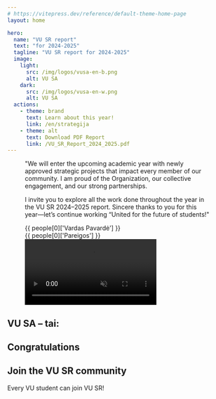 ```yaml
---
# https://vitepress.dev/reference/default-theme-home-page
layout: home

hero:
  name: "VU SR report"
  text: "for 2024-2025"
  tagline: "VU SR report for 2024-2025"
  image:
    light:
      src: /img/logos/vusa-en-b.png
      alt: VU SA
    dark: 
      src: /img/logos/vusa-en-w.png
      alt: VU SA
  actions:
    - theme: brand
      text: Learn about this year!
      link: /en/strategija
    - theme: alt
      text: Download PDF Report
      link: /VU_SR_Report_2024_2025.pdf
---
```


<script setup lang="ts">
import { ref, onMounted, computed } from 'vue';
import { useDark } from '@vueuse/core'
import congrats from "../data/congrats.json"
import stats from "../data/stats.json"
import galleryImages from "../data/gallery.json"
import timelineData from "../data/timeline.json"
import people from "../data/dariniai.csv"

// Import components
import VPButton from "vitepress/dist/client/theme-default/components/VPButton.vue";
import NumberStatistic from "@/NumberStatistic.vue";
import PersonAvatar from "@/PersonAvatar.vue";
import MultiPersonAvatar from "@/MultiPersonAvatar.vue";
import EnhancedNumberStatistic from "@/EnhancedNumberStatistic.vue";
import ImageMosaic from "@/ImageMosaic.vue";
import InteractiveTimeline from "@/InteractiveTimeline.vue";
import AchievementSection from "@/AchievementSection.vue";
import TestimonialCarousel from "@/TestimonialCarousel.vue";

// Import icons
import { 
  Trophy, 
  Users, 
  GraduationCap,
  HeartHandshake,
  BookOpen,
  Building,
  Star,
  Lightbulb,
  Award,
  Heart,
  Scale,
  Handshake,
  TrendingUp
} from 'lucide-vue-next';

// Map icon strings to icon components
const iconMap = {
  Star,
  Building,
  Lightbulb,
  Users,
  Trophy
};

// Primary colors for the site
const primaryColor = '#fbad13';
const accentColor = '#b5333e';

// Import person utility functions
import { getPersonByName, getPersonsByDepartment } from '@/lib/personUtils';

// Prepare team data for MultiPersonAvatar
const centralOfficeTeam = computed(() => {
  return getPersonsByDepartment('Centrinis biuras');
});

import {
  Carousel,
  CarouselContent,
  CarouselItem,
} from "@/ui/carousel";

// Timeline events data
const timelineEvents = timelineData.en;

const isDark = useDark()

// Dynamic logo source based on dark/light mode
const logoSrc = computed(() => {
  return isDark.value ? './img/logos/vusa-lt-w.png' : './img/logos/vusa-lt-b.png';
});

</script>

<section class="lg:px-2 px-1.5 isolate">
  <div class="mx-auto relative">
    <figure class="grid grid-cols-1 md:grid-cols-2 gap-4 items-center rounded-xl p-6">
      <figcaption class="my-4 px-6 text-left order-2 md:order-1 flex flex-col">
        <p class="text-md font-medium italic mb-4 leading-6!">"We will enter the upcoming academic year with newly approved strategic projects that impact every member of our community. I am proud of the Organization, our collective engagement, and our strong partnerships. 
        </p>
        <p class="font-bold mb-4 leading-6!">
          I invite you to explore all the work done throughout the year in the VU SR 2024–2025 report. Sincere thanks to you for this year—let’s continue working “United for the future of students!" 
        </p>
        <PersonAvatar class="mt-4" :src="`/img/people/${people[0]['Nuotraukos pavadinimas']}`" size="small">
          <p style="margin: 0" class="font-bold leading-5!">{{ people[0]['Vardas Pavardė'] }}</p>
          <p style="margin: 0" class="opacity-80 text-sm">{{ people[0]['Pareigos'] }}</p>
        </PersonAvatar>
      </figcaption>
      <video playsinline autoplay controls muted loop class="mx-auto order-1 md:order-2 z-20 shadow-lg rounded-lg aspect-video">
        <source src="/video/kleja-en.webm" type="video/webm">
        Your browser does not support the video tag.
      </video>
    </figure>
  </div>
</section>

<!-- Enhanced Statistics Section with Icons -->
<section class="lg:px-2 px-1.5 isolate my-12">
  <div class="max-w-6xl mx-auto">
    <div class="text-center">
      <h2 style="border: 0; padding: 0" class="font-bold mb-2">VU SA – tai:</h2>
    </div>
    <div class="grid grid-cols-1 sm:grid-cols-2 lg:grid-cols-4 gap-6 mt-10">
      <template v-for="stat in stats.en" :key="stat.label">
        <EnhancedNumberStatistic 
          :end-number="stat.value" 
          :title="stat.label"
          :icon="iconMap[stat.icon]"
        >
          {{ stat.description }}
        </EnhancedNumberStatistic>
      </template>
    </div>
  </div>
</section>

<!-- Interactive Timeline Section -->
<section class="lg:px-2 px-1.5 isolate my-8 py-4">
  <div class="max-w-6xl mx-auto">
    <InteractiveTimeline 
      title="VU SA 2024–2025 m. svarbiausios veiklos" 
      :events="timelineEvents" 
    />
  </div>
</section>

<!-- Gallery Section -->
<section class="lg:px-2 px-1.5 isolate my-8 py-4">
  <div class="max-w-6xl mx-auto">
    <ImageMosaic 
      title="VU SR moments" 
      :images="galleryImages.en" 
    />
  </div>
</section>

<!-- Testimonials Section -->
<section class="lg:px-2 px-1.5 isolate my-20">
  <div class="max-w-6xl mx-auto">
    <h2 class="text-3xl md:text-4xl font-bold text-center mb-12">
      Congratulations
    </h2>
    <TestimonialCarousel :testimonials="congrats.en" link="/en/sveikinimai" button-text="Go to the speech" />
  </div>
</section>

<!-- Call to Action -->
<section class="lg:px-2 px-1.5 isolate my-20">
  <div class="max-w-5xl mx-auto text-center p-10 bg-gradient-to-br from-amber-500/10 via-white to-amber-500/5 dark:from-amber-900/20 dark:via-gray-800 dark:to-amber-900/10 rounded-2xl shadow-lg backdrop-blur-sm">
    <h2 class="text-3xl font-bold mb-4">Join the VU SR community</h2>
    <p class="text-lg mb-8 px-12">
      Every VU student can join VU SR!
    </p>
    <div class="flex flex-wrap justify-center gap-4 mt-8">
                <VPButton 
                  href="https://vusa.lt/tapk-nariu" 
                  text="Become a member"
                />
                <VPButton 
                  href="/VU_SR_Report_2024_2025.pdf" 
                  text="Download PDF" 
                  theme="brand"
                />
                <VPButton 
                  href="https://vusa.lt/lt/kontaktai/centrinis-biuras" 
                  text="Contact"
                  theme="alt"
                />
    </div>
  </div>
</section>

